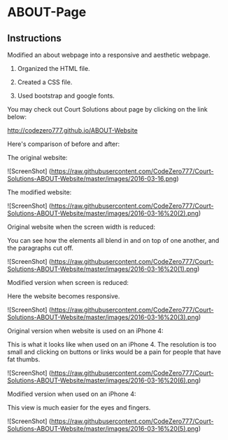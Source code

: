 # ABOUT-Page


## Instructions
Modified an about webpage into a responsive and aesthetic webpage.

1) Organized the HTML file.

2) Created a CSS file.

3) Used bootstrap and google fonts.

You may check out Court Solutions about page by clicking on the link below:

http://codezero777.github.io/ABOUT-Website


Here's comparison of before and after:


The original website: 

![ScreenShot] (https://raw.githubusercontent.com/CodeZero777/Court-Solutions-ABOUT-Website/master/images/2016-03-16.png)


The modified website:

![ScreenShot] (https://raw.githubusercontent.com/CodeZero777/Court-Solutions-ABOUT-Website/master/images/2016-03-16%20(2).png)


Original website when the screen width is reduced:

You can see how the elements all blend in  and on top of one another, and the paragraphs cut off.

![ScreenShot] (https://raw.githubusercontent.com/CodeZero777/Court-Solutions-ABOUT-Website/master/images/2016-03-16%20(1).png)


Modified version when screen is reduced:

Here the website becomes responsive.

![ScreenShot] (https://raw.githubusercontent.com/CodeZero777/Court-Solutions-ABOUT-Website/master/images/2016-03-16%20(3).png)


Original version when website is used on an iPhone 4:

This is what it looks like when used on an iPhone 4. The resolution is too small and clicking on buttons or links would be a pain for people that have fat thumbs.

![ScreenShot] (https://raw.githubusercontent.com/CodeZero777/Court-Solutions-ABOUT-Website/master/images/2016-03-16%20(6).png)


Modified version when used on an iPhone 4:

This view is much easier for the eyes and fingers. 

![ScreenShot] (https://raw.githubusercontent.com/CodeZero777/Court-Solutions-ABOUT-Website/master/images/2016-03-16%20(5).png)
